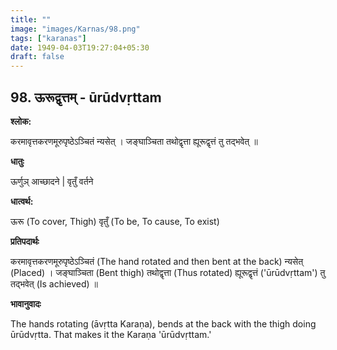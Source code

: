 ```yaml
---
title: ""
image: "images/Karnas/98.png"
tags: ["karanas"]
date: 1949-04-03T19:27:04+05:30
draft: false
---
```


## 98. ऊरूद्वृत्तम् - ūrūdvṛttam

**श्लोक:**

करमावृत्तकरणमूरुपृष्ठेऽञ्चितं न्यसेत् । जङ्घाञ्चिता तथोद्वृत्ता ह्यूरूद्वृत्तं तु तद्भवेत् ॥

**धातुः**

ऊर्णुञ् आच्छादने |
​वृतुँ वर्तने

**धात्वर्थ:**

ऊरू (To cover, Thigh)
वृतुँ (To be, To cause, To exist)

**प्रतिपदार्थः**

करमावृत्तकरणमूरुपृष्ठेऽञ्चितं (The hand rotated and then bent at the back) न्यसेत् (Placed) । जङ्घाञ्चिता (Bent thigh) तथोद्वृत्ता (Thus rotated) ह्यूरूद्वृत्तं ('ūrūdvṛttam') तु तद्भवेत् (Is achieved) ॥

**भावानुवादः**

The hands rotating (āvṛtta Karaṇa), bends at the back with the thigh doing ūrūdvṛtta. That makes it the Karaṇa 'ūrūdvṛttam.'
